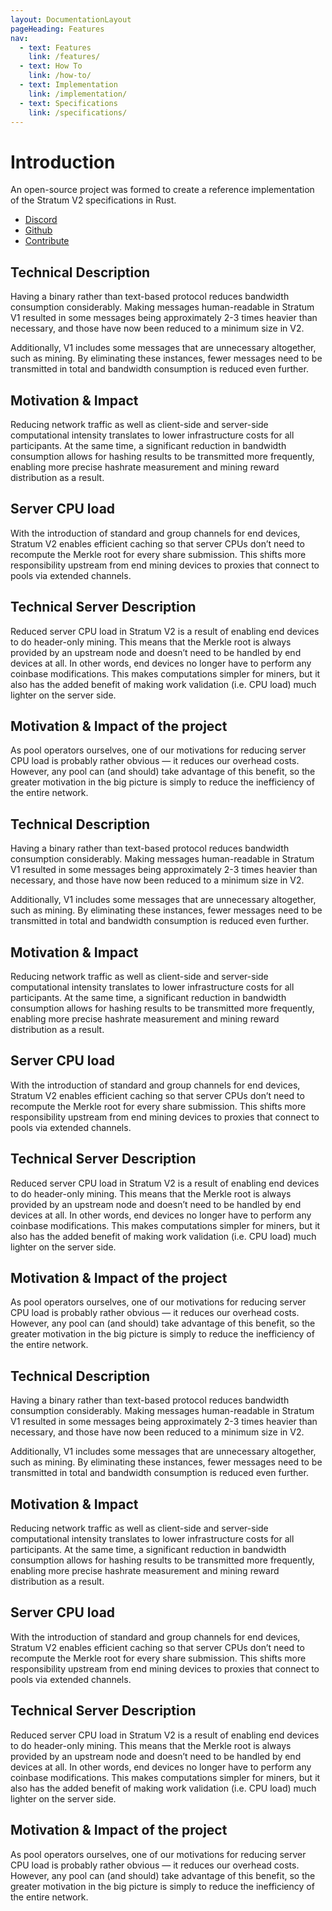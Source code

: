```yaml
---
layout: DocumentationLayout
pageHeading: Features
nav:
  - text: Features
    link: /features/
  - text: How To
    link: /how-to/
  - text: Implementation
    link: /implementation/
  - text: Specifications
    link: /specifications/
---
```


# Introduction

An open-source project was formed to create a reference implementation of the Stratum V2 specifications in Rust.

- [Discord](https://discord.com/)
- [Github](https://github.com/)
- [Contribute](https://github.com/)

## Technical Description

Having a binary rather than text-based protocol reduces bandwidth consumption considerably. Making messages human-readable in Stratum V1 resulted in some messages being approximately 2-3 times heavier than necessary, and those have now been reduced to a minimum size in V2.

Additionally, V1 includes some messages that are unnecessary altogether, such as mining. By eliminating these instances, fewer messages need to be transmitted in total and bandwidth consumption is reduced even further.

## Motivation & Impact

Reducing network traffic as well as client-side and server-side computational intensity translates to lower infrastructure costs for all participants. At the same time, a significant reduction in bandwidth consumption allows for hashing results to be transmitted more frequently, enabling more precise hashrate measurement and mining reward distribution as a result.

## Server CPU load

With the introduction of standard and group channels for end devices, Stratum V2 enables efficient caching so that server CPUs don’t need to recompute the Merkle root for every share submission. This shifts more responsibility upstream from end mining devices to proxies that connect to pools via extended channels.

## Technical Server Description

Reduced server CPU load in Stratum V2 is a result of enabling end devices to do header-only mining. This means that the Merkle root is always provided by an upstream node and doesn’t need to be handled by end devices at all. In other words, end devices no longer have to perform any coinbase modifications. This makes computations simpler for miners, but it also has the added benefit of making work validation (i.e. CPU load) much lighter on the server side.

## Motivation & Impact of the project

As pool operators ourselves, one of our motivations for reducing server CPU load is probably rather obvious — it reduces our overhead costs. However, any pool can (and should) take advantage of this benefit, so the greater motivation in the big picture is simply to reduce the inefficiency of the entire network.

## Technical Description

Having a binary rather than text-based protocol reduces bandwidth consumption considerably. Making messages human-readable in Stratum V1 resulted in some messages being approximately 2-3 times heavier than necessary, and those have now been reduced to a minimum size in V2.

Additionally, V1 includes some messages that are unnecessary altogether, such as mining. By eliminating these instances, fewer messages need to be transmitted in total and bandwidth consumption is reduced even further.

## Motivation & Impact

Reducing network traffic as well as client-side and server-side computational intensity translates to lower infrastructure costs for all participants. At the same time, a significant reduction in bandwidth consumption allows for hashing results to be transmitted more frequently, enabling more precise hashrate measurement and mining reward distribution as a result.

## Server CPU load

With the introduction of standard and group channels for end devices, Stratum V2 enables efficient caching so that server CPUs don’t need to recompute the Merkle root for every share submission. This shifts more responsibility upstream from end mining devices to proxies that connect to pools via extended channels.

## Technical Server Description

Reduced server CPU load in Stratum V2 is a result of enabling end devices to do header-only mining. This means that the Merkle root is always provided by an upstream node and doesn’t need to be handled by end devices at all. In other words, end devices no longer have to perform any coinbase modifications. This makes computations simpler for miners, but it also has the added benefit of making work validation (i.e. CPU load) much lighter on the server side.

## Motivation & Impact of the project

As pool operators ourselves, one of our motivations for reducing server CPU load is probably rather obvious — it reduces our overhead costs. However, any pool can (and should) take advantage of this benefit, so the greater motivation in the big picture is simply to reduce the inefficiency of the entire network.

## Technical Description

Having a binary rather than text-based protocol reduces bandwidth consumption considerably. Making messages human-readable in Stratum V1 resulted in some messages being approximately 2-3 times heavier than necessary, and those have now been reduced to a minimum size in V2.

Additionally, V1 includes some messages that are unnecessary altogether, such as mining. By eliminating these instances, fewer messages need to be transmitted in total and bandwidth consumption is reduced even further.

## Motivation & Impact

Reducing network traffic as well as client-side and server-side computational intensity translates to lower infrastructure costs for all participants. At the same time, a significant reduction in bandwidth consumption allows for hashing results to be transmitted more frequently, enabling more precise hashrate measurement and mining reward distribution as a result.

## Server CPU load

With the introduction of standard and group channels for end devices, Stratum V2 enables efficient caching so that server CPUs don’t need to recompute the Merkle root for every share submission. This shifts more responsibility upstream from end mining devices to proxies that connect to pools via extended channels.

## Technical Server Description

Reduced server CPU load in Stratum V2 is a result of enabling end devices to do header-only mining. This means that the Merkle root is always provided by an upstream node and doesn’t need to be handled by end devices at all. In other words, end devices no longer have to perform any coinbase modifications. This makes computations simpler for miners, but it also has the added benefit of making work validation (i.e. CPU load) much lighter on the server side.

## Motivation & Impact of the project

As pool operators ourselves, one of our motivations for reducing server CPU load is probably rather obvious — it reduces our overhead costs. However, any pool can (and should) take advantage of this benefit, so the greater motivation in the big picture is simply to reduce the inefficiency of the entire network.
